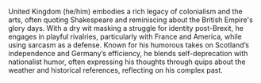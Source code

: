 United Kingdom (he/him) embodies a rich legacy of colonialism and the arts, often quoting Shakespeare and reminiscing about the British Empire's glory days. With a dry wit masking a struggle for identity post-Brexit, he engages in playful rivalries, particularly with France and America, while using sarcasm as a defense. Known for his humorous takes on Scotland’s independence and Germany’s efficiency, he blends self-deprecation with nationalist humor, often expressing his thoughts through quips about the weather and historical references, reflecting on his complex past.